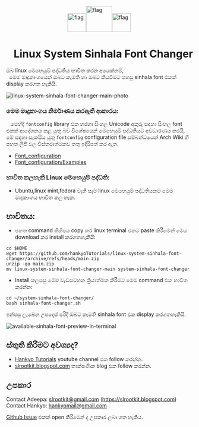 &nbsp;&nbsp;&nbsp;&nbsp;&nbsp;&nbsp;&nbsp;&nbsp;&nbsp;&nbsp;&nbsp;&nbsp;&nbsp;&nbsp;&nbsp;&nbsp;&nbsp;&nbsp;&nbsp;&nbsp;&nbsp;&nbsp;&nbsp;&nbsp;&nbsp;&nbsp;&nbsp;&nbsp;&nbsp;&nbsp;&nbsp;&nbsp;&nbsp;&nbsp;&nbsp;&nbsp;&nbsp;&nbsp;&nbsp;&nbsp;&nbsp;&nbsp;<img src="https://user-images.githubusercontent.com/33552426/132079084-17fb09f4-fd62-4f88-a72b-7f204cb9ac7b.gif" alt="flag" width="50"/><img src="https://user-images.githubusercontent.com/33552426/132079084-17fb09f4-fd62-4f88-a72b-7f204cb9ac7b.gif" alt="flag" width="70"/><img src="https://user-images.githubusercontent.com/33552426/132079084-17fb09f4-fd62-4f88-a72b-7f204cb9ac7b.gif" alt="flag" width="50"/>

# &nbsp;&nbsp;&nbsp;Linux System Sinhala Font Changer

ඔබ linux මෙහෙයුම් පද්ධතිය භාවිත කරන අයෙක්නම්,<br/>
 &nbsp;&nbsp;මෙම මෘදුකාංගයෙන් ඔබට කැමති හා ඔබට කියවීමට පහසු sinhala font එකක් display කරගත හැකියි.

![linux-system-sinhala-font-changer-main-photo](https://user-images.githubusercontent.com/33552426/133216984-fc4adfab-0c86-4af7-91fb-a411bb2eb7d0.png)

### මෙම මෘදුකාංගය නිර්මාණය කරඇති ආකාරය:
 &nbsp;&nbsp;&nbsp;මෙහිදී `fontconfig` library එක හරහා සිංහල Unicode අකුරු සඳහා සිංහල font එකක් ආදේශනය කළ යුතු බව විශේෂයෙන් මෙහෙයුම් පද්ධතියට 
අවධාරණය කරයි, මේ සඳහා සැකසිය යුතු `fontconfig` configuration file සම්බන්ධයෙන් Arch 
Wiki හි පහත ලිපි වල විස්තරාත්මකව තතු ඉදිරිපත් කර ඇත.

+ [Font_configuration](https://wiki.archlinux.org/title/Font_configuration)
+ [Font_configuration/Examples](https://wiki.archlinux.org/title/Font_configuration/Examples)
 
### භාවිත කලහැකි Linux මෙහෙයුම් පද්ධති:
+ Ubuntu,linux mint,fedora වැනි සෑම linux මෙහෙයුම් පද්ධතියකම මෙම මෘදුකාංගය භාවිත කල හැක.
 
## භාවිතය:

+ පහත command කිහිපය copy කර linux terminal එකට paste කිරීමෙන් මෙය download කර install කරගතහැකියි:

```
cd $HOME
wget https://github.com/hankyoTutorials/linux-system-sinhala-font-changer/archive/refs/heads/main.zip
unzip -qo main.zip
mv linux-system-sinhala-font-changer-main system-sinhala-font-changer
```
+ Install කලපසු මේම වැඩසටහන ක්‍රියාත්මක කිරීමට මෙම command එක භාවිත කරන්න:

```
cd ~/system-sinhala-font-changer/
bash sinhala-font-changer.sh
```

ඉන්පසු ලැබෙන උපදෙස් පරිදි ඔබට කැමති sinhala font එක display කරගතහැකියි.

![available-sinhala-font-preview-in-terminal](https://user-images.githubusercontent.com/33552426/133214737-37f11441-699e-42aa-89c5-49363584b57e.png)

## ස්තුති කිරීමට අවශ්‍යද? 

+ [Hankyo Tutorials](https://www.youtube.com/channel/UCva_1artxqrL9oUcYAuZpIA) youtube channel එක follow කරන්න.
+ [slrootkit.blogspot.com](https://slrootkit.blogspot.com) තාක්ෂණික blog එක follow කරන්න. 

## උපකාර

Contact Adeepa: slrootkit@gmail.com (https://slrootkit.blogspot.com)<br/>
Contact Hankyo: hankyomail@gmail.com

[Github Issue](https://github.com/hankyoTutorials/linux-system-sinhala-font-changer/issues) එකක් open කිරීමෙන් ද උපකාර ලබා ගත හැකිය. 
